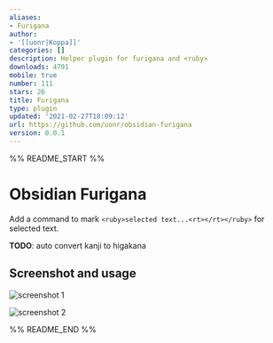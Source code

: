 ```yaml
---
aliases:
- Furigana
author:
- '[[uonr|Koppa]]'
categories: []
description: Helper plugin for furigana and <ruby>
downloads: 4791
mobile: true
number: 111
stars: 26
title: Furigana
type: plugin
updated: '2021-02-27T18:09:12'
url: https://github.com/uonr/obsidian-furigana
version: 0.0.1
---
```


%% README_START %%

Obsidian Furigana
===========

Add a command to mark `<ruby>selected text...<rt></rt></ruby>` for selected text.

**TODO**: auto convert kanji to higakana

## Screenshot and usage

![screenshot 1](https://raw.githubusercontent.com/uonr/obsidian-furigana/master/screenshot-1.png)

![screenshot 2](https://raw.githubusercontent.com/uonr/obsidian-furigana/master/screenshot-2.png)


%% README_END %%